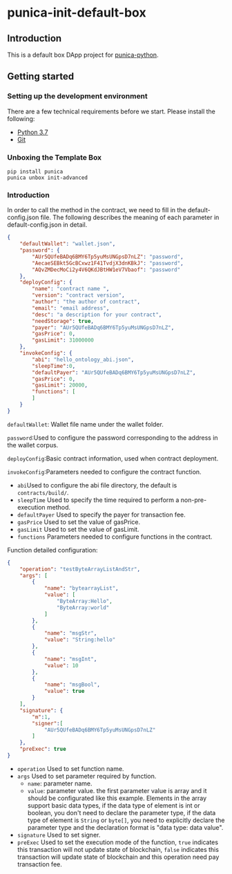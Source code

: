 # punica-init-default-box

## Introduction

This is a default box DApp project for [punica-python](https://github.com/punicasuite/punica-python).

## Getting started

### Setting up the development environment

There are a few technical requirements before we start. Please install the following:

- [Python 3.7](https://www.python.org/downloads/release/python-370/)
- [Git](https://git-scm.com/)

### Unboxing the Template Box

```shell
pip install punica
punica unbox init-advanced
```


### Introduction

In order to call the method in the contract, we need to fill in the default-config.json file.
The following describes the meaning of each parameter in default-config.json in detail.

```json
{
    "defaultWallet": "wallet.json",
    "password": {
        "AUr5QUfeBADq6BMY6Tp5yuMsUNGpsD7nLZ": "password",
        "AecaeSEBkt5GcBCxwz1F41TvdjX3dnKBkJ": "password",
        "AQvZMDecMoCi2y4V6QKdJBtHW1eV7Vbaof": "password"
    },
    "deployConfig": {
        "name": "contract name ",
        "version": "contract version",
        "author": "the author of contract",
        "email": "email address",
        "desc": "a description for your contract",
        "needStorage": true,
        "payer": "AUr5QUfeBADq6BMY6Tp5yuMsUNGpsD7nLZ",
        "gasPrice": 0,
        "gasLimit": 31000000
    },
    "invokeConfig": {
        "abi": "hello_ontology_abi.json",
        "sleepTime":0,
        "defaultPayer": "AUr5QUfeBADq6BMY6Tp5yuMsUNGpsD7nLZ",
        "gasPrice": 0,
        "gasLimit": 20000,
        "functions": [            
        ]
    }
}
```

`defaultWallet`: Wallet file name under the wallet folder.

`password`:Used to configure the password corresponding to the address in the wallet corpus.

`deployConfig`:Basic contract information, used when contract deployment.

`invokeConfig`:Parameters needed to configure the contract function.

-  `abi`Used to configure the abi file directory, the default is `contracts/build/`.
- `sleepTime` Used to specify the time required to perform a non-pre-execution method.
- `defaultPayer` Used to specify the payer for transaction fee.
- `gasPrice` Used to set the value of gasPrice.
- `gasLimit` Used to set the value of gasLimit.
- `functions` Parameters needed to configure functions in the contract.

Function detailed configuration:

```json
{
    "operation": "testByteArrayListAndStr",
    "args": [
        {
            "name": "bytearrayList",
            "value": [
                "ByteArray:Hello",
                "ByteArray:world"
            ]
        },
        {
            "name": "msgStr",
            "value": "String:hello"
        },
        {
            "name": "msgInt",
            "value": 10
        },
        {
            "name": "msgBool",
            "value": true
        }
    ],
    "signature": {
        "m":1,
        "signer":[
            "AUr5QUfeBADq6BMY6Tp5yuMsUNGpsD7nLZ"
        ]
    },
    "preExec": true
}
```

- `operation` Used to set function name.
- `args` Used to set parameter required by function.
  - `name`: parameter name.
  - `value`: parameter value. the first parameter value is array and it should be configurated like this example.
       Elements in the array support basic data types, if the data type of element is int or boolean, you don't need to declare the parameter type,
       if the data type of element is `String` or `byte[]`, you need to explicitly declare the parameter type and the declaration format is "data type: data value".
- `signature` Used to set signer.
- `preExec` Used to set the execution mode of the function, `true` indicates this transaction will not update state of blockchain, `false` indicates this transaction will update state of blockchain and this operation need pay transaction fee.
